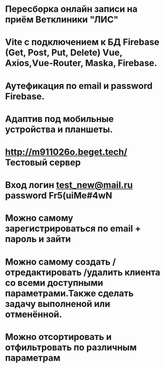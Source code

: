 # Пересборка онлайн записи на приём Ветклиники "ЛИС"
# Vite с подключением к БД Firebase (Get, Post, Put, Delete) Vue, Axios,Vue-Router, Maska, Firebase.
# Аутефикация по email и password Firebase.
# Адаптив под мобильные устройства и планшеты.
# http://m911026o.beget.tech/  Тестовый  сервер
# Вход логин test_new@mail.ru password Fr5(uiMe#4wN 
# Можно самому зарегистрироваться по email + пароль и зайти
# Можно самому создать / отредактировать /удалить клиента со всеми доступными параметрами.Также  сделать задачу выполненой или отменённой.
# Можно отсортировать и отфильтровать по различным параметрам
